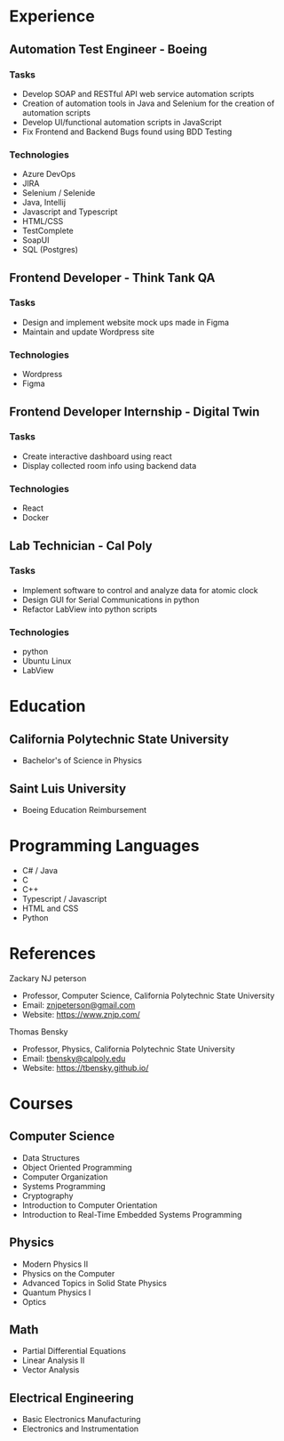 # Experience

## Automation Test Engineer - Boeing

### Tasks

- Develop SOAP and RESTful API web service automation scripts
- Creation of automation tools in Java and Selenium for the creation of automation scripts
- Develop UI/functional automation scripts in JavaScript
- Fix Frontend and Backend Bugs found using BDD Testing

### Technologies

- Azure DevOps
- JIRA
- Selenium / Selenide
- Java, Intellij
- Javascript and Typescript
- HTML/CSS
- TestComplete
- SoapUI
- SQL (Postgres)

## Frontend Developer - Think Tank QA

### Tasks

- Design and implement website mock ups made in Figma
- Maintain and update Wordpress site

### Technologies

- Wordpress
- Figma

## Frontend Developer Internship - Digital Twin

### Tasks

- Create interactive dashboard using react
- Display collected room info using backend data

### Technologies

- React
- Docker

## Lab Technician - Cal Poly

### Tasks

- Implement software to control and analyze data for atomic clock
- Design GUI for Serial Communications in python
- Refactor LabView into python scripts

### Technologies

- python
- Ubuntu Linux
- LabView

# Education

## California Polytechnic State University

- Bachelor's of Science in Physics

## Saint Luis University

- Boeing Education Reimbursement

# Programming Languages

- C# / Java
- C
- C++
- Typescript / Javascript
- HTML and CSS
- Python

# References

Zackary NJ peterson

- Professor, Computer Science, California Polytechnic State University
- Email: znjpeterson@gmail.com
- Website: https://www.znjp.com/

Thomas Bensky

- Professor, Physics, California Polytechnic State University
- Email: tbensky@calpoly.edu
- Website: https://tbensky.github.io/

# Courses

## Computer Science

- Data Structures
- Object Oriented Programming
- Computer Organization
- Systems Programming
- Cryptography
- Introduction to Computer Orientation
- Introduction to Real-Time Embedded Systems Programming

## Physics

- Modern Physics II
- Physics on the Computer
- Advanced Topics in Solid State Physics
- Quantum Physics I
- Optics

## Math

- Partial Differential Equations
- Linear Analysis II
- Vector Analysis

## Electrical Engineering

- Basic Electronics Manufacturing
- Electronics and Instrumentation
